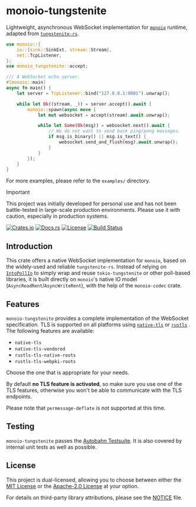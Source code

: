 # monoio-tungstenite

Lightweight, asynchronous WebSocket implementation for [`monoio`](https://github.com/bytedance/monoio) runtime, adapted from [`tungstenite-rs`](https://github.com/snapview/tungstenite-rs).

```rust
use monoio::{
    io::{sink::SinkExt, stream::Stream},
    net::TcpListener,
};
use monoio_tungstenite::accept;

/// A WebSocket echo server.
#[monoio::main]
async fn main() {
    let server = TcpListener::bind("127.0.0.1:9001").unwrap();

    while let Ok((stream, _)) = server.accept().await {
        monoio::spawn(async move {
            let mut websocket = accept(stream).await.unwrap();

            while let Some(Ok(msg)) = websocket.next().await {
                // We do not want to send back ping/pong messages.
                if msg.is_binary() || msg.is_text() {
                    websocket.send_and_flush(msg).await.unwrap();
                }
            }
        });
    }
}
```

For more examples, please refer to the `examples/` directory.

> [!IMPORTANT]
> This project was initially developed for personal use and has not been battle-tested in large-scale production environments. Please use it with caution, especially in production systems.

[![Crates.io](https://img.shields.io/crates/v/monoio-tungstenite)](https://crates.io/crates/monoio-tungstenite)
[![Docs.rs](https://img.shields.io/docsrs/monoio-tungstenite)](https://docs.rs/monoio-tungstenite)
[![License](https://img.shields.io/crates/l/monoio-tungstenite)](LICENSE-MIT)
[![Build Status](https://github.com/pikanohup/monoio-tungstenite/actions/workflows/ci.yml/badge.svg)](https://github.com/pikanohup/monoio-tungstenite/actions)


## Introduction

This crate offers a native WebSocket implementation for `monoio`, based on the widely-used and reliable `tungstenite-rs`. Instead of relying on [`IntoPollIo`](https://github.com/bytedance/monoio/blob/master/docs/en/poll-io.md) to simply wrap and reuse `tokio-tungstenite` or other poll-based libraries, it is built directly on `monoio`'s native IO model (`AsyncReadRent`/`AsyncWriteRent`), with the help of the `monoio-codec` crate.

## Features

`monoio-tungstenite` provides a complete implementation of the WebSocket specification. TLS is supported on all platforms using [`native-tls`](https://github.com/sfackler/rust-native-tls) or [`rustls`](https://github.com/ctz/rustls) . The following features are available:

* `native-tls`
* `native-tls-vendored`
* `rustls-tls-native-roots`
* `rustls-tls-webpki-roots`

Choose the one that is appropriate for your needs.

By default **no TLS feature is activated**, so make sure you use one of the TLS features, otherwise you won't be able to communicate with the TLS endpoints.

Please note that `permessage-deflate` is not supported at this time.

## Testing

`monoio-tungstenite` passes the [Autobahn Testsuite](https://github.com/crossbario/autobahn-testsuite). It is also covered by internal unit tests as well as possible.

## License

This project is dual-licensed, allowing you to choose between either the [MIT License](LICENSE-MIT) or the [Apache-2.0 License](LICENSE-APACHE) at your option.

For details on third-party library attributions, please see the [NOTICE](NOTICE) file.
